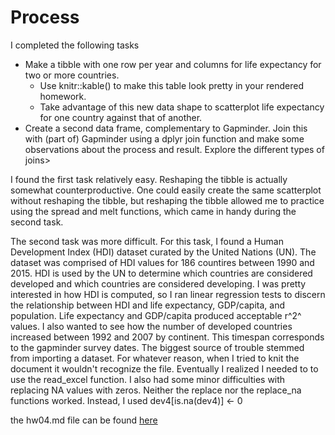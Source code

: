 # Process

I completed the following tasks
* Make a tibble with one row per year and columns for life expectancy for two or more countries.
    + Use knitr::kable() to make this table look pretty in your rendered homework.
    + Take advantage of this new data shape to scatterplot life expectancy for one country against that of another.
* Create a second data frame, complementary to Gapminder. Join this with (part of) Gapminder using a dplyr join function and make some observations about the process and result. Explore the different types of joins>

I found the first task relatively easy. Reshaping the tibble is actually somewhat counterproductive. One could easily create the same scatterplot without reshaping the tibble, but reshaping the tibble allowed me to practice using the spread and melt functions, which came in handy during the second task.

The second task was more difficult. For this task, I found a Human Development Index (HDI) dataset curated by the United Nations (UN). The dataset was comprised of HDI values for 186 countires between 1990 and 2015. HDI is used by the UN to determine which countries are considered developed and which countries are considered developing. I was pretty interested in how HDI is computed, so I ran linear regression tests to discern the relationship between HDI and life expectancy, GDP/capita, and population. Life expectancy and GDP/capita produced acceptable r^2^ values. I also wanted to see how the number of developed countries increased between 1992 and 2007 by continent. This timespan corresponds to the gapminder survey dates. The biggest source of trouble stemmed from importing a dataset. For whatever reason, when I tried to knit the document it wouldn't recognize the file. Eventually I realized I needed to to use the read_excel function. I also had some minor difficulties with replacing NA values with zeros. Neither the replace nor the replace_na functions worked. Instead, I used dev4[is.na(dev4)] <- 0

the hw04.md file can be found [here](https://github.com/peterwhitman/STAT545-whitman-peter/blob/master/hw04/hw04.md)
